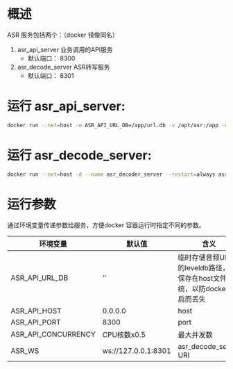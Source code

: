 # 概述

ASR 服务包括两个：（docker 镜像同名）

1. asr_api_server 业务调用的API服务
    * 默认端口： 8300
2. asr_decode_server ASR转写服务
    * 默认端口： 8301


# 运行 asr_api_server:

```bash
docker run --net=host -e ASR_API_URL_DB=/app/url.db -v /opt/asr:/app -d --name asr_api_server --restart=always asr_api_server:0.6.2
```

# 运行 asr_decode_server:

```bash
docker run --net=host -d --name asr_decoder_server --restart=always asr_decode_server:0.6.2
```

# 运行参数

通过环境变量传递参数给服务，方便docker 容器运行时指定不同的参数。

| 环境变量            | 默认值      | 含义                                                                     |
| --                  | --          | --                                                                       |
| ASR_API_URL_DB      | ‘’          | 临时存储音频URL的leveldb路径，需保存在host文件系统，以防docker重启而丢失 |
| ASR_API_HOST        | 0.0.0.0     | host                                                                     |
| ASR_API_PORT        | 8300        | port                                                                     |
| ASR_API_CONCURRENCY | CPU核数x0.5 | 最大并发数                                                               |
| ASR_WS              | ws://127.0.0.1:8301        | asr_decode_server URI                                                    |
